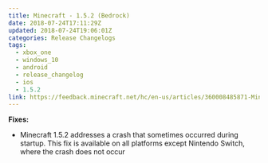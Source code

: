 ```yaml
---
title: Minecraft - 1.5.2 (Bedrock)
date: 2018-07-24T17:11:29Z
updated: 2018-07-24T19:06:01Z
categories: Release Changelogs
tags:
  - xbox_one
  - windows_10
  - android
  - release_changelog
  - ios
  - 1.5.2
link: https://feedback.minecraft.net/hc/en-us/articles/360008485871-Minecraft-1-5-2-Bedrock
---
```


**Fixes:**

- Minecraft 1.5.2 addresses a crash that sometimes occurred during startup. This fix is available on all platforms except Nintendo Switch, where the crash does not occur
